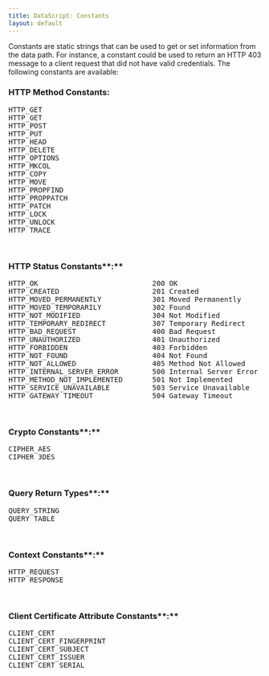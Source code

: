 ```yaml
---
title: DataScript: Constants
layout: default
---
```

Constants are static strings that can be used to get or set information from the data path. For instance, a constant could be used to return an HTTP 403 message to a client request that did not have valid credentials. The following constants are available:

### HTTP Method Constants:

<pre crayon="false" class="">HTTP_GET
HTTP_GET
HTTP_POST
HTTP_PUT
HTTP_HEAD
HTTP_DELETE
HTTP_OPTIONS
HTTP_MKCOL
HTTP_COPY
HTTP_MOVE
HTTP_PROPFIND
HTTP_PROPPATCH
HTTP_PATCH
HTTP_LOCK
HTTP_UNLOCK
HTTP_TRACE</pre>

 

### HTTP Status Constants**:**

<pre crayon="false" class="">HTTP_OK                           200 OK
HTTP_CREATED                      201 Created
HTTP_MOVED_PERMANENTLY            301 Moved Permanently
HTTP_MOVED_TEMPORARILY            302 Found
HTTP_NOT_MODIFIED                 304 Not Modified
HTTP_TEMPORARY_REDIRECT           307 Temporary Redirect
HTTP_BAD_REQUEST                  400 Bad Request
HTTP_UNAUTHORIZED                 401 Unauthorized
HTTP_FORBIDDEN                    403 Forbidden
HTTP_NOT_FOUND                    404 Not Found
HTTP_NOT_ALLOWED                  405 Method Not Allowed
HTTP_INTERNAL_SERVER_ERROR        500 Internal Server Error
HTTP_METHOD_NOT_IMPLEMENTED&nbsp;&nbsp;&nbsp;&nbsp;&nbsp;&nbsp; 501 Not Implemented
HTTP_SERVICE_UNAVAILABLE          503 Service Unavailable
HTTP_GATEWAY_TIMEOUT              504 Gateway Timeout</pre>

 

### Crypto Constants**:**

<pre crayon="false" class="">CIPHER_AES
CIPHER_3DES</pre>

 

### Query Return Types**:**

<pre crayon="false" class="">QUERY_STRING
QUERY_TABLE</pre>

 

### Context Constants**:**

<pre crayon="false" class="">HTTP_REQUEST
HTTP_RESPONSE</pre>

 

### Client Certificate Attribute Constants**:**

<pre crayon="false" class="">CLIENT_CERT
CLIENT_CERT_FINGERPRINT
CLIENT_CERT_SUBJECT
CLIENT_CERT_ISSUER
CLIENT_CERT_SERIAL</pre>

 